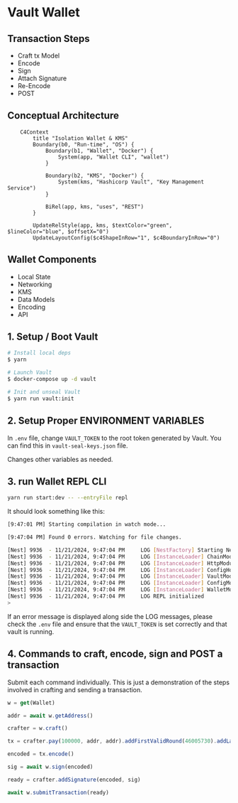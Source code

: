 # Vault Wallet

## Transaction Steps
- Craft tx Model
- Encode
- Sign
- Attach Signature
- Re-Encode
- POST

## Conceptual Architecture

```mermaid
    C4Context
        title "Isolation Wallet & KMS"
        Boundary(b0, "Run-time", "OS") {
            Boundary(b1, "Wallet", "Docker") {
                System(app, "Wallet CLI", "wallet")
            }

            Boundary(b2, "KMS", "Docker") {
                System(kms, "Hashicorp Vault", "Key Management Service")
            }

            BiRel(app, kms, "uses", "REST")
        }

        UpdateRelStyle(app, kms, $textColor="green", $lineColor="blue", $offsetX="0")
        UpdateLayoutConfig($c4ShapeInRow="1", $c4BoundaryInRow="0")

```

## Wallet Components
- Local State
- Networking
- KMS
- Data Models
- Encoding
- API


## 1. Setup / Boot Vault

```bash
# Install local deps
$ yarn

# Launch Vault
$ docker-compose up -d vault

# Init and unseal Vault
$ yarn run vault:init
``` 

## 2. Setup Proper ENVIRONMENT VARIABLES

In `.env` file, change `VAULT_TOKEN` to the root token generated by Vault. You can find this in `vault-seal-keys.json` file.

Changes other variables as needed.

## 3. run Wallet REPL CLI

```bash
yarn run start:dev -- --entryFile repl 
```

It should look something like this:

```bash
[9:47:01 PM] Starting compilation in watch mode...

[9:47:04 PM] Found 0 errors. Watching for file changes.

[Nest] 9936  - 11/21/2024, 9:47:04 PM     LOG [NestFactory] Starting Nest application...
[Nest] 9936  - 11/21/2024, 9:47:04 PM     LOG [InstanceLoader] ChainModule dependencies initialized
[Nest] 9936  - 11/21/2024, 9:47:04 PM     LOG [InstanceLoader] HttpModule dependencies initialized
[Nest] 9936  - 11/21/2024, 9:47:04 PM     LOG [InstanceLoader] ConfigHostModule dependencies initialized
[Nest] 9936  - 11/21/2024, 9:47:04 PM     LOG [InstanceLoader] VaultModule dependencies initialized
[Nest] 9936  - 11/21/2024, 9:47:04 PM     LOG [InstanceLoader] ConfigModule dependencies initialized
[Nest] 9936  - 11/21/2024, 9:47:04 PM     LOG [InstanceLoader] WalletModule dependencies initialized
[Nest] 9936  - 11/21/2024, 9:47:04 PM     LOG REPL initialized
> 

```

If an error message is displayed along side the LOG messages, please check the `.env` file and ensure that the `VAULT_TOKEN` is set correctly and that vault is running. 


## 4. Commands to craft, encode, sign and POST a transaction

Submit each command individually. This is just a demonstration of the steps involved in crafting and sending a transaction.

```ts
w = get(Wallet) 

addr = await w.getAddress() 

crafter = w.craft() 

tx = crafter.pay(100000, addr, addr).addFirstValidRound(46005730).addLastValidRound(46005808).get()

encoded = tx.encode()

sig = await w.sign(encoded)

ready = crafter.addSignature(encoded, sig)

await w.submitTransaction(ready)
```